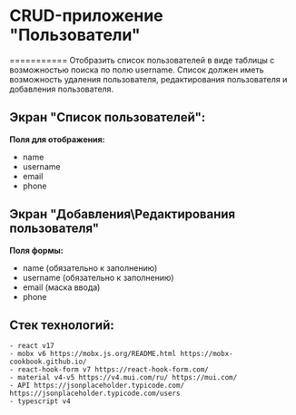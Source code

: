 
# CRUD-приложение "Пользователи"
===========
Отобразить список пользователей в виде таблицы с возможностью поиска по полю username.
Список должен иметь возможность удаления пользователя, редактирования пользователя и добавления пользователя.


## Экран "Cписок пользователей": 

__Поля для отображения:__

* name
* username
* email
* phone


## Экран "Добавления\Редактирования пользователя"

__Поля формы:__

* name (обязательно к заполнению)
* username (обязательно к заполнению)
* email (маска ввода)
* phone

## Стек технологий:

	- react v17
	- mobx v6 https://mobx.js.org/README.html https://mobx-cookbook.github.io/
	- react-hook-form v7 https://react-hook-form.com/
	- material v4-v5 https://v4.mui.com/ru/ https://mui.com/
	- API https://jsonplaceholder.typicode.com/ https://jsonplaceholder.typicode.com/users
	- typescript v4 

